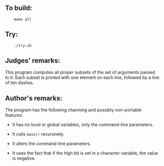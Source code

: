 ## To build:

``` <!---sh-->
    make all
```


## Try:

``` <!---sh-->
    ./try.sh
```


## Judges' remarks:

This program computes all proper subsets of the set of
arguments passed to it.  Each subset is printed with one
element on each line, followed by a line of ten dashes.


## Author's remarks:

The program has the following charming and possibly
non-portable features:

* It has no local or global variables, only the command-line parameters.

* It calls `main()` recursively.

* It alters the command-line parameters.

* It uses the fact that if the high bit is set in a character variable, the
value is negative.


<!--

    Copyright © 1984-2024 by Landon Curt Noll. All Rights Reserved.

    You are free to share and adapt this file under the terms of this license:

	Creative Commons Attribution-ShareAlike 4.0 International (CC BY-SA 4.0)

    For more information, see:

	https://creativecommons.org/licenses/by-sa/4.0/

-->
